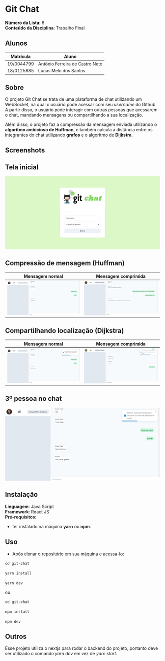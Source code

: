 # Git Chat 

**Número da Lista**: 6<br>
**Conteúdo da Disciplina**: Trabalho Final<br>

## Alunos
|Matrícula | Aluno |
| -- | -- |
| 19/0044799  |  Antônio Ferreira de Castro Neto |
| 18/0125885  |  Lucas Melo dos Santos |

## Sobre 
O projeto Git Chat se trata de uma plataforma de chat utilizando um WebSocket, na qual o usuário pode acessar com seu *username* do Github. A partir disso, o usuário pode interagir com outras pessoas que acessarem o chat, mandando mensagens ou compartilhando a sua localização. 

Além disso, o projeto faz a compressão da mensagem enviada utilizando o **algoritmo ambicioso de Huffman**, e também calcula a distância entre os integrantes do chat utilizando **grafos** e o algoritmo de **Dijkstra**.

## Screenshots
## Tela inicial
![shot1](./screenshots/shot1.png)

## Compressão de mensagem (Huffman)
Mensagem normal | Mensagem comprimida
:-----------------------:|:-----------------------:
![shot2](./screenshots/shot2.png)  |  ![shot3](./screenshots/shot3.png)

## Compartilhando localização (Dijkstra)
Mensagem normal | Mensagem comprimida
:-----------------------:|:-----------------------:
![shot4](./screenshots/shot4.png)  |  ![shot5](./screenshots/shot5.png)

## 3º pessoa no chat
![shot6](./screenshots/shot6.png)

## Instalação 
**Linguagem**: Java Script<br>
**Framework**: React JS<br>
**Pré-requisitos:**
* ter instalado na máquina **yarn** ou **npm**.

## Uso 
* Após clonar o repositório em sua máquina e acessa-lo:

```
cd git-chat

yarn install

yarn dev
```
ou 
```
cd git-chat

npm install

npm dev
```

## Outros 
Esse projeto utiliza o nextjs para rodar o backend do projeto, portanto deve ser utilizado o comando *yarn dev* em vez de *yarn start*.




